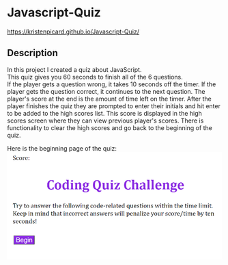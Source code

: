 # Javascript-Quiz

https://kristenpicard.github.io/Javascript-Quiz/

## Description 

In this project I created a quiz about JavaScript.  
This quiz gives you 60 seconds to finish all of the 6 questions.  
If the player gets a question wrong, it takes 10 seconds off the timer.
If the player gets the question correct, it continues to the next question.
The player's score at the end is the amount of time left on the timer.
After the player finishes the quiz they are prompted to enter their initials and hit enter to be added to the high scores list.
This score is displayed in the high scores screen where they can view previous player's scores.
There is functionality to clear the high scores and go back to the beginning of the quiz.

Here is the beginning page of the quiz:
<br>
![1](Assets/1.png)

